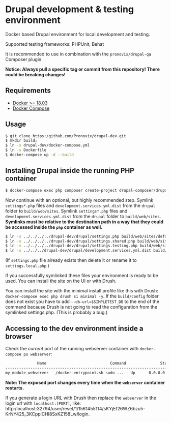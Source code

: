 # Drupal development & testing environment

Docker based Drupal environment for local development and testing. 

Supported testing frameworks: PHPUnit, Behat

It is recommended to use in combination with the `pronovix/drupal-qa` Composer plugin.

**Notice: Always pull a specific tag or commit from this repository! There could be breaking changes!**

## Requirements

- [Docker >= 18.03](https://www.docker.com/get-docker)
- [Docker Compose](https://docs.docker.com/compose/)

## Usage

```sh
$ git clone https:/github.com/Pronovix/drupal-dev.git
$ mkdir build;
$ ln -s drupal-dev/docker-compose.yml
$ ln -s Dockerfile
$ docker-compose up -d --build
```

## Installing Drupal inside the running PHP container

```sh
$ docker-compose exec php composer create-project drupal-composer/drupal-project:8.x-dev ../build -n
```

Now continue with an optional, but highly recommended step. Symlink `settings*.php` files and `development.services.yml.dist`
from the `drupal` folder to `build/web/sites`. Symlink `settings*.php` files and `development.services.yml.dist` from
the `drupal` folder to `build/web/sites`. **Symlinks must be relative to the destination path in a way that they could
be accessed inside the `php` container as well.**

```sh
$ ln -s ../../../../drupal-dev/drupal/settings.php build/web/sites/default/settings.php
$ ln -s ../../../../drupal-dev/drupal/settings.shared.php build/web/sites/default/settings.shared.php
$ ln -s ../../../../drupal-dev/drupal/settings.testing.php build/web/sites/default/settings.testing.php
$ ln -s ../../../drupal-dev/drupal/development.services.yml.dist build/web/sites/development.services.yml.dist
```

(If `settings.php` file already exists then delete it or rename it to `settings.local.php`.)

If you successfully symlinked these files your environment is ready to be used. You can install the site on the UI or with Drush.

You can install the site with the minimal install profile like this with Drush: `docker-compose exec php drush si minimal -y`.
If the `build/config` folder does not exist you have to add `--db-url=$SIMPLETEST_DB` to the end of the command because
Drush is not going to read the configuration from the symlinked settings.php. (This is probably a bug.)

## Accessing to the dev environment inside a browser

Check the _current_ port of the running webserver container with `docker-compose ps webserver`:

```sh
              Name                            Command               State           Ports        
-------------------------------------------------------------------------------------------------
my_module_webserver   /docker-entrypoint.sh sudo ...   Up      0.0.0.0:32794->80/tcp
```

**Note: The exposed port changes every time when the `webserver` container restarts.**

If you generate a login URL with Drush then replace the `webserver` in the login url with `localhost:[PORT]`, like: http:/localhost:32794/user/reset/1/1561455114/sKYjEf26WZ6bzuh-KrNY425_3KCppiCHI8SxKZ158Lw/login.
